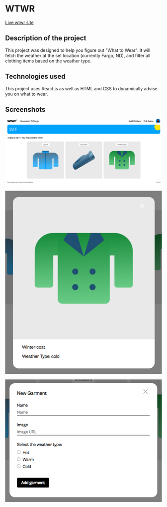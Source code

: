 # WTWR

[Live wtwr site](https://eaakre.github.io/se_project_react)

## Description of the project

This project was designed to help you figure out "What to Wear". It will fetch the weather at the set location (currently Fargo, ND), and filter all clothing items based on the weather type.

## Technologies used

This project uses React.js as well as HTML and CSS to dynamically advise you on what to wear.

## Screenshots

![Project](src/images/screenshot1.png)

![View Item](src/images/screenshot2.png)

![Add Item](src/images/screenshot3.png)
